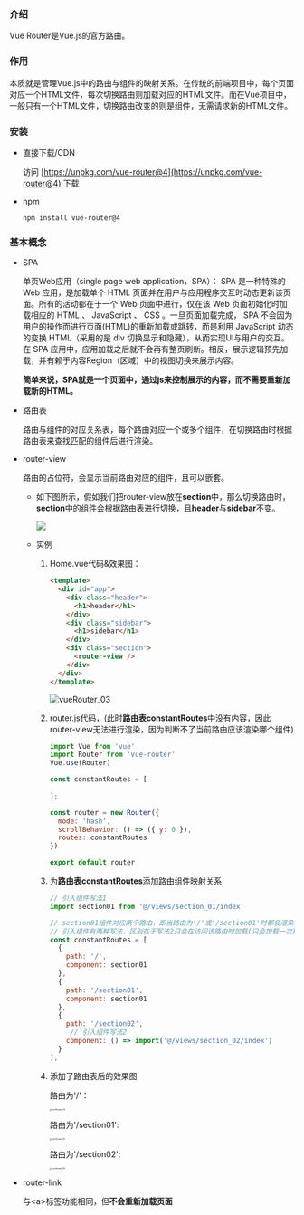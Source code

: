 ### 介绍
Vue Router是Vue.js的官方路由。
### 作用
本质就是管理Vue.js中的路由与组件的映射关系。在传统的前端项目中，每个页面对应一个HTML文件，每次切换路由则加载对应的HTML文件。而在Vue项目中，一般只有一个HTML文件，切换路由改变的则是组件，无需请求新的HTML文件。
### 安装
- 直接下载/CDN

  访问 [https://unpkg.com/vue-router@4](https://unpkg.com/vue-router@4) 下载

- npm

  `npm install vue-router@4`

### 基本概念

- SPA

  单页Web应用（single page web application，SPA）： SPA 是一种特殊的 Web 应用，是加载单个 HTML 页面并在用户与应用程序交互时动态更新该页面。所有的活动都在于一个 Web 页面中进行，仅在该 Web 页面初始化时加载相应的 HTML 、 JavaScript 、 CSS 。一旦页面加载完成， SPA 不会因为用户的操作而进行页面(HTML)的重新加载或跳转，而是利用 JavaScript 动态的变换 HTML（采用的是 div 切换显示和隐藏），从而实现UI与用户的交互。在 SPA 应用中，应用加载之后就不会再有整页刷新。相反，展示逻辑预先加载，并有赖于内容Region（区域）中的视图切换来展示内容。

  **简单来说，SPA就是一个页面中，通过js来控制展示的内容，而不需要重新加载新的HTML。**

- 路由表

  路由与组件的对应关系表，每个路由对应一个或多个组件，在切换路由时根据路由表来查找匹配的组件后进行渲染。
  
- router-view

  路由的占位符，会显示当前路由对应的组件，且可以嵌套。

  - 如下图所示，假如我们把router-view放在**section**中，那么切换路由时，**section**中的组件会根据路由表进行切换，且**header**与**sidebar**不变。

    ![](..\assets\img\VueRouter\vueRouter_01.png)

  - 实例

    1. Home.vue代码&效果图：

       ```html
       <template>
         <div id="app">
           <div class="header">
             <h1>header</h1>
           </div>
           <div class="sidebar">
             <h1>sidebar</h1>
           </div>
           <div class="section">
             <router-view />
           </div>
         </div>
       </template>
       ```

       <img src="..\assets\img\VueRouter\vueRouter_03.png" alt="vueRouter_03"  />

    2. router.js代码，(此时**路由表constantRoutes**中没有内容，因此router-view无法进行渲染，因为判断不了当前路由应该渲染哪个组件)

       ```js
       import Vue from 'vue'
       import Router from 'vue-router'
       Vue.use(Router)
       
       const constantRoutes = [
         
       ];
       
       const router = new Router({
         mode: 'hash',
         scrollBehavior: () => ({ y: 0 }),
         routes: constantRoutes
       })
       
       export default router
       ```

    3. 为**路由表constantRoutes**添加路由组件映射关系

       ```js
       // 引入组件写法1
       import section01 from '@/views/section_01/index'
       
       // section01组件对应两个路由，即当路由为'/'或'/section01'时都会渲染section01组件
       // 引入组件有两种写法，区别在于写法2只会在访问该路由时加载(只会加载一次)，即路由懒加载。
       const constantRoutes = [
         {
           path: '/',
           component: section01
         },
         {
           path: '/section01',
           component: section01
         },
         {
           path: '/section02',
            // 引入组件写法2
           component: () => import('@/views/section_02/index')
         }
       ];
       ```

    4. 添加了路由表后的效果图

       路由为'/'：

       <img src="..\assets\img\VueRouter\vueRouter_04.png" alt="vueRouter_04" style="zoom: 25%;" />

       路由为'/section01':

       <img src="..\assets\img\VueRouter\vueRouter_05.png" alt="vueRouter_05" style="zoom: 25%;" />

       路由为'/section02':

       <img src="..\assets\img\VueRouter\vueRouter_06.png" alt="vueRouter_06" style="zoom:25%;" />

- router-link

  与\<a>标签功能相同，但**不会重新加载页面**
